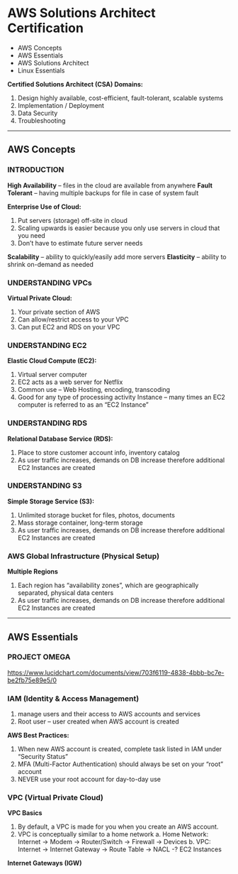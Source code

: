 # AWS Solutions Architect Certification

* AWS Concepts 
* AWS Essentials
* AWS Solutions Architect
* Linux Essentials

**Certified Solutions Architect (CSA) Domains:**
1. Design highly available, cost-efficient, fault-tolerant, scalable systems
2. Implementation / Deployment
3. Data Security
4. Troubleshooting


******************************************************************************
## AWS Concepts

### INTRODUCTION

**High Availability** – files in the cloud are available from anywhere
**Fault Tolerant** – having multiple backups for file in case of system fault

**Enterprise Use of Cloud:**
1. Put servers (storage) off-site in cloud
2. Scaling upwards is easier because you only use servers in cloud that you need
3. Don’t have to estimate future server needs

**Scalability** – ability to quickly/easily add more servers
**Elasticity** – ability to shrink on-demand as needed


### UNDERSTANDING VPCs

**Virtual Private Cloud:**
1. Your private section of AWS
2. Can allow/restrict access to your VPC
3. Can put EC2 and RDS on your VPC


### UNDERSTANDING EC2

**Elastic Cloud Compute (EC2):**
1. Virtual server computer
2. EC2 acts as a web server for Netflix
3. Common use – Web Hosting, encoding, transcoding
4. Good for any type of processing activity
Instance – many times an EC2 computer is referred to as an “EC2 Instance”

### UNDERSTANDING RDS

**Relational Database Service (RDS):**
1. Place to store customer account info, inventory catalog
2. As user traffic increases, demands on DB increase therefore additional EC2 Instances are created


### UNDERSTANDING S3

**Simple Storage Service (S3):**
1. Unlimited storage bucket for files, photos, documents
2. Mass storage container, long-term storage
3. As user traffic increases, demands on DB increase therefore additional EC2 Instances are created


### AWS Global Infrastructure (Physical Setup)

**Multiple Regions**
1. Each region has “availability zones”, which are geographically separated, physical data centers
2. As user traffic increases, demands on DB increase therefore additional EC2 Instances are created


******************************************************************************
## AWS Essentials

### PROJECT OMEGA
https://www.lucidchart.com/documents/view/703f6119-4838-4bbb-bc7e-be2fb75e89e5/0

### IAM (Identity & Access Management)
1. manage users and their access to AWS accounts and services
2. Root user – user created when AWS account is created

**AWS Best Practices:**
1. When new AWS account is created, complete task listed in IAM under “Security Status”
2. MFA (Multi-Factor Authentication) should always be set on your “root” account
3. NEVER use your root account for day-to-day use

### VPC (Virtual Private Cloud)

**VPC Basics**
1. By default, a VPC is made for you when you create an AWS account.
2. VPC is conceptually similar to a home network
	a. Home Network: Internet -> Modem -> Router/Switch -> Firewall -> Devices
	b. VPC: Internet -> Internet Gateway -> Route Table -> NACL -? EC2 Instances

**Internet Gateways (IGW)**























